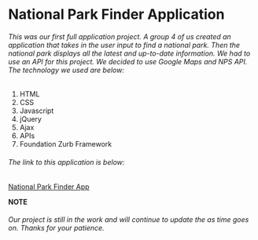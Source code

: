 # National Park Finder Application

###### This was our first full application project. A group 4 of us created an application that takes in the user input to find a national park. Then the national park displays all the latest and up-to-date information. We had to use an API for this project. We decided to use Google Maps and NPS API. The technology we used are below:

1. HTML
2. CSS
3. Javascript
4. jQuery
5. Ajax
6. APIs
7. Foundation Zurb Framework

###### The link to this application is below:

[National Park Finder App](https://bostonfan06.github.io/ParkFinderProject/)

**NOTE** 

###### Our project is still in the work and will continue to update the as time goes on. Thanks for your patience. 